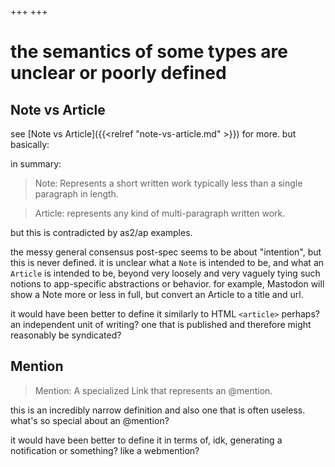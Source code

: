 +++
+++

# the semantics of some types are unclear or poorly defined

## Note vs Article

see [Note vs Article]({{<relref "note-vs-article.md" >}}) for more. but basically:

in summary:

> Note: Represents a short written work typically less than a single paragraph in length.

> Article: represents any kind of multi-paragraph written work.

but this is contradicted by as2/ap examples.

the messy general consensus post-spec seems to be about "intention", but this is never defined. it is unclear what a `Note` is intended to be, and what an `Article` is intended to be, beyond very loosely and very vaguely tying such notions to app-specific abstractions or behavior. for example, Mastodon will show a Note more or less in full, but convert an Article to a title and url.

it would have been better to define it similarly to HTML `<article>` perhaps? an independent unit of writing? one that is published and therefore might reasonably be syndicated?

## Mention

> Mention: A specialized Link that represents an @mention.

this is an incredibly narrow definition and also one that is often useless. what's so special about an @mention?

it would have been better to define it in terms of, idk, generating a notification or something? like a webmention?